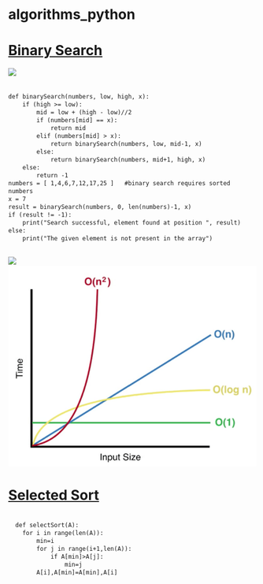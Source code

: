 # algorithms_python
<HTML>
<body>
  <h1><ins>Binary Search</ins></h1>
<img src="https://user-images.githubusercontent.com/95481169/163147137-7258928a-6ffa-4b0d-8a79-e4c4e254fe31.png" />
<pre>
<code>
def binarySearch(numbers, low, high, x):
    if (high >= low):
        mid = low + (high - low)//2
        if (numbers[mid] == x):
            return mid
        elif (numbers[mid] > x):
            return binarySearch(numbers, low, mid-1, x)
        else:
            return binarySearch(numbers, mid+1, high, x)
    else:
        return -1
numbers = [ 1,4,6,7,12,17,25 ]   #binary search requires sorted numbers
x = 7
result = binarySearch(numbers, 0, len(numbers)-1, x)
if (result != -1):
    print("Search successful, element found at position ", result)
else:
    print("The given element is not present in the array")
</code>
</pre>
<img src="https://encrypted-tbn0.gstatic.com/images?q=tbn:ANd9GcQX3rVLSpGIVi5TPpn-0xjIen3a68ZbI03IjTUGXL4Th-ucWeDIuCa8zaj5fQ-jgc03tj4&usqp=CAU" />
<img src="quadratic-time.png" />
  <h1><ins>Selected Sort</ins></h1>
  <pre>
  <code>
  def selectSort(A):
    for i in range(len(A)):
        min=i
        for j in range(i+1,len(A)):
            if A[min]>A[j]:
                min=j
        A[i],A[min]=A[min],A[i]
        
  </pre>
  </code>
</body>
</HTML>
